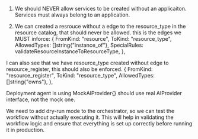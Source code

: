 1. We should NEVER allow services to be created without an applicaiton. Services must always belong to an application.

2. We can created a resrouce without a edge to the resource_type in the resource catalog, that should never be allowed.
this is the edges we MUST inforce:
{
		FromKind:     "resource",
		ToKind:       "resource_type",
		AllowedTypes: []string{"instance_of"},
		SpecialRules: validateResourceInstanceToResourceType,
	},

I can also see that we have resource_type created without edge to resource_register, this should also be enforced.
	{
		FromKind:     "resource_register",
		ToKind:       "resource_type",
		AllowedTypes: []string{"owns"},
	},


Deployment agent is using MockAIProvider{} should use real AIProvider interface, not the mock one.



We need to add dry-run mode to the orchestrator, so we can test the workflow without actually executing it. This will help in validating the workflow logic and ensure that everything is set up correctly before running it in production.
